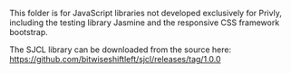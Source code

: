 This folder is for JavaScript libraries not developed exclusively for Privly, 
including the testing library Jasmine and the responsive CSS framework bootstrap.

The SJCL library can be downloaded from the source here: 
https://github.com/bitwiseshiftleft/sjcl/releases/tag/1.0.0

